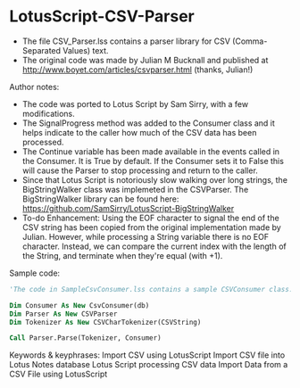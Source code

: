 # LotusScript-CSV-Parser
* The file CSV_Parser.lss contains a parser library for CSV (Comma-Separated Values) text.
* The original code was made by Julian M Bucknall and published at http://www.boyet.com/articles/csvparser.html (thanks, Julian!)

Author notes:
* The code was ported to Lotus Script by Sam Sirry, with a few modifications.
* The SignalProgress method was added to the Consumer class and it helps indicate to the caller how much of the CSV data has been processed.
* The Continue variable has been made available in the events called in the Consumer. It is True by default. If the Consumer sets it to False this will cause the Parser to stop processing and return to the caller.
* Since that Lotus Script is notoriously slow walking over long strings, the BigStringWalker class was implemeted in the CSVParser. The BigStringWalker library can be found here: https://github.com/SamSirry/LotusScript-BigStringWalker
* To-do Enhancement: Using the EOF character to signal the end of the CSV string has been copied from the original implementation made by Julian. However, while processing a String variable there is no EOF character. Instead, we can compare the current index with the length of the String, and terminate when they're equal (with +1).


Sample code:
```vb
'The code in SampleCsvConsumer.lss contains a sample CSVConsumer class.

Dim Consumer As New CsvConsumer(db)
Dim Parser As New CSVParser
Dim Tokenizer As New CSVCharTokenizer(CSVString)

Call Parser.Parse(Tokenizer, Consumer)
```

Keywords & keyphrases:
Import CSV using LotusScript
Import CSV file into Lotus Notes database
Lotus Script processing CSV data
Import Data from a CSV File using LotusScript
